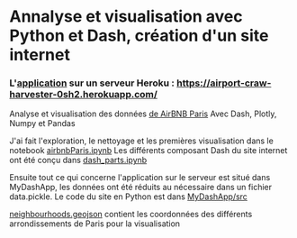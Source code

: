 # Annalyse et visualisation avec Python et Dash, création d'un site internet

### L'[application](https://airport-craw-harvester-0sh2.herokuapp.com/) sur un serveur Heroku : https://airport-craw-harvester-0sh2.herokuapp.com/

Analyse et visualisation des données [de AirBNB Paris](http://insideairbnb.com/get-the-data)
Avec Dash, Plotly, Numpy et Pandas

J'ai fait l'exploration, le nettoyage et les premières visualisation dans le notebook [airbnbParis.ipynb](airbnbParis.ipynb)
Les différents composant Dash du site internet ont été conçu dans [dash_parts.ipynb](dash_parts.ipynb)

Ensuite tout ce qui concerne l'application sur le serveur est situé dans MyDashApp, les données ont été réduits au nécessaire dans un fichier data.pickle.
Le code du site en Python est dans [MyDashApp/src](MyDashApp/src/app.py)

[neighbourhoods.geojson](neighbourhoods.geojson) contient les coordonnées des différents arrondissements de Paris pour la visualisation